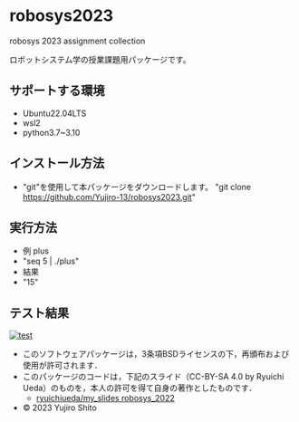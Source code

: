 # robosys2023
robosys 2023 assignment collection

ロボットシステム学の授業課題用パッケージです。

## サポートする環境
- Ubuntu22.04LTS
- wsl2
- python3.7~3.10

## インストール方法
- "git"を使用して本パッケージをダウンロードします。
  "git clone https://github.com/Yujiro-13/robosys2023.git"
  
## 実行方法
- 例 plus
- "seq 5 | ./plus"
- 結果
- "15"

## テスト結果
[![test](https://github.com/Yujiro-13/robosys2023/actions/workflows/test.yml/badge.svg)](https://github.com/Yujiro-13/robosys2023/actions/workflows/test.yml)




















* このソフトウェアパッケージは，3条項BSDライセンスの下，再頒布および使用が許可されます．
* このパッケージのコードは，下記のスライド（CC-BY-SA 4.0 by Ryuichi Ueda）のものを，本人の許可を得て自身の著作としたものです．
    * [ryuichiueda/my_slides robosys_2022](https://github.com/ryuichiueda/my_slides/tree/master/robosys_2022)
* © 2023 Yujiro Shito
